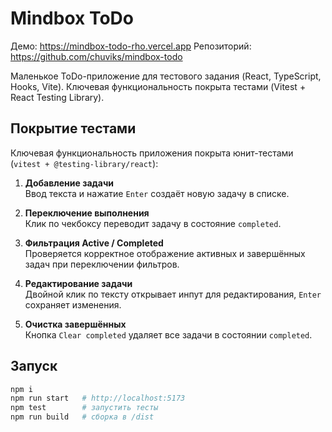 # Mindbox ToDo

Демо: https://mindbox-todo-rho.vercel.app
Репозиторий: https://github.com/chuviks/mindbox-todo

Маленькое ToDo-приложение для тестового задания (React, TypeScript, Hooks, Vite).
Ключевая функциональность покрыта тестами (Vitest + React Testing Library).

## Покрытие тестами

Ключевая функциональность приложения покрыта юнит-тестами (`vitest + @testing-library/react`):

1. **Добавление задачи**  
   Ввод текста и нажатие `Enter` создаёт новую задачу в списке.

2. **Переключение выполнения**  
   Клик по чекбоксу переводит задачу в состояние `completed`.

3. **Фильтрация Active / Completed**  
   Проверяется корректное отображение активных и завершённых задач при переключении фильтров.

4. **Редактирование задачи**  
   Двойной клик по тексту открывает инпут для редактирования, `Enter` сохраняет изменения.

5. **Очистка завершённых**  
   Кнопка `Clear completed` удаляет все задачи в состоянии `completed`.



## Запуск
```bash
npm i
npm run start   # http://localhost:5173
npm test        # запустить тесты
npm run build   # сборка в /dist
